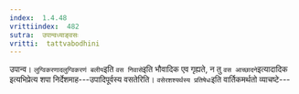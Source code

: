 ```yaml
---
index:  1.4.48
vrittiindex:  482
sutra:  उपान्वध्याङ्वसः
vritti:  tattvabodhini 
---
```


उपान्व। `लुग्विकरणादलुग्विकरणं बलीय`इति `वस निवासे`इति भौवादिक एव गृह्यते, न तु `वस आच्छादने`इत्यादादिक इत्यभिप्रेत्य शपा निर्देशमाह---उपादिपूर्वस्य वसतेरिति। `वसेरशश्यर्थस्य प्रतिषेधः`इति वार्तिकमर्थतो व्याचष्टे---

